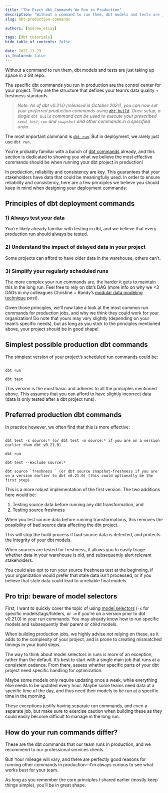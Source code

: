 ```yaml
---
title: "The Exact dbt Commands We Run in Production"
description: "Without a command to run them, dbt models and tests are just taking up space in a Git repo. These are the exact dbt commands we run internally at dbt Labs."
slug: dbt-production-commands

authors: [andrew_escay]

tags: [dbt tutorials]
hide_table_of_contents: false

date: 2021-11-29
is_featured: false
---
```


Without a command to run them, dbt models and tests are just taking up space in a Git repo.

The specific dbt commands you run in production are the control center for your project. They are the structure that defines your team’s data quality + freshness standards.

<!--truncate-->

> _Note: As of dbt v0.21.0 (released in October 2021), you can now set your preferred production commands using [`dbt build`](https://github.com/dbt-labs/dbt-core/releases). Once setup, a single `dbt build` command can be used to execute your prescribed `seed`, `test`, `run` and `snapshot` and other commands in a specified order._

The most important command is [`dbt run`](https://docs.getdbt.com/reference/commands/run). But in deployment, we rarely just use `dbt run`.

You’re probably familiar with a bunch of [dbt commands](https://docs.getdbt.com/reference/dbt-commands) already, and this section is dedicated to showing you what we believe the most effective commands should be when running your dbt project in production!

In production, reliability and consistency are key. This guarantees that your stakeholders have data that could be meaningfully used. In order to ensure reliability and consistency, here are a few principles we believe you should keep in mind when designing your deployment commands:

## Principles of dbt deployment commands

<WistiaVideo id="7em2tj62yo" />

### 1) Always test your data

You’re likely already familiar with testing in dbt, and we believe that every production run should always be tested.


### 2) Understand the impact of delayed data in your project

Some projects can afford to have older data in the warehouse, others can’t.


### 3) Simplify your regularly scheduled runs

The more complex your run commands are, the harder it gets to maintain this in the long run. Feel free to rely on dbt’s DAG (more info on why we <3 DAGs in my colleagues Christine + Randy’s [modular data modeling technique](https://getdbt.com/analytics-engineering/modular-data-modeling-technique/) post).

Given those principles, we’ll now take a look at the most common run commands for production jobs, and why we think they could work for your organization! Do note that yours may vary slightly (depending on your team’s specific needs), but as long as you stick to the principles mentioned above, your project should be in good shape!


## Simplest possible production dbt commands

The simplest version of your project’s scheduled run commands could be:

```

dbt run

dbt test

```

This version is the most basic and adheres to all the principles mentioned above. This assumes that you can afford to have slightly incorrect data (data is only tested after a dbt project runs).


## Preferred production dbt commands

In practice however, we often find that this is more effective:

```

dbt test -s source:* (or dbt test -m source:* if you are on a version earlier than dbt v0.21.0)

dbt run

dbt test --exclude source:*

dbt source `freshness ` (or dbt source snapshot-freshness if you are on a version earlier to dbt v0.21.0) (this could optionally be the first step)

```

This is a more robust implementation of the first version. The two additions here would be:



1. Testing source data before running any dbt transformation, and
2. Testing source freshness

When you test source data before running transformations, this removes the possibility of bad source data affecting the dbt project.

This will stop the build process if bad source data is detected, and protects the integrity of your dbt models.

When sources are tested for freshness, it allows you to easily triage whether data in your warehouse is old, and subsequently alert relevant stakeholders.

You could also opt to run your source freshness test at the beginning, if your organization would prefer that stale data isn’t processed, or if you believe that stale data could lead to unreliable final models.


## Pro trip: beware of model selectors

First, I want to quickly cover the topic of using [model selectors](https://docs.getdbt.com/reference/node-selection/syntax) (`-s` for specific models/tags/folders, or `-m` if you’re on a version prior to dbt v0.21.0) in your run commands. You may already know how to run specific models and subsequently their parent or child models.

When building production jobs, we highly advise not relying on these, as it adds to the complexity of your project, and is prone to creating mismatched timings in your build steps.

The way to think about model selectors in runs is more of an exception, rather than the default. It’s best to start with a single main job that runs at a consistent cadence. From there, assess whether specific parts of your dbt project need specific handling for optimization.

Maybe some models only require updating once a week, while everything else needs to be updated every hour. Maybe some teams need data at a specific time of the day, and thus need their models to be run at a specific time in the morning.

These exceptions justify having separate run commands, and even a separate job, but make sure to exercise caution when building these as they could easily become difficult to manage in the long run.


## How do your run commands differ?

These are the dbt commands that our team runs in production, and we recommend to our professional services clients.

But! Your mileage will vary, and there are perfectly good reasons for running other commands in production—I’m always curious to see what works best for your team.

As long as you remember the core principles I shared earlier (mostly keep things simple), you’ll be in great shape.
